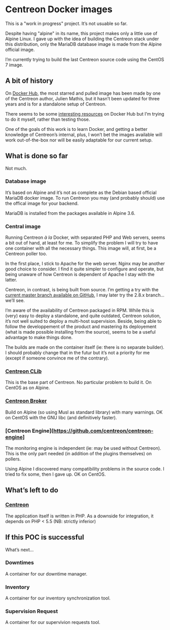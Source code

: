 # Centreon Docker images

This is a "work in progress" project. It’s not usuable so far.

Despite having "alpine" in its name, this project makes only a little use of Alpine Linux. I gave up with the idea of building the Centreon stack under this distribution, only the MariaDB database image is made from the Alpine official image.

I’m currently trying to build the last Centreon source code using the CentOS 7 image.

## A bit of history

On [Docker Hub](https://hub.docker.com/search/?isAutomated=0&isOfficial=0&page=1&pullCount=0&q=centreon&starCount=0), the most starred and pulled image has been made by one of the Centreon author, Julien Mathis, but it hasn’t been updated for three years and is for a standalone setup of Centreon.

There seems to be some [interesting resources](https://github.com/jpdurot/docker-centreon) on Docker Hub but I’m trying to do it myself, rather than testing those.

One of the goals of this work is to learn Docker, and getting a better knowledge of Centreon’s internal, plus, I won’t bet the images available will work out-of-the-box nor will be easily adaptable for our current setup.

## What is done so far

Not much.

### Database image

It’s based on Alpine and it’s not as complete as the Debian based official MariaDB docker image. To run Centreon you may (and probably should) use the offical image for your backend.

MariaDB is installed from the packages available in Alpine 3.6.

### Central image

Running Centreon _à la_ Docker, with separated PHP and Web servers, seems a bit out of hand, at least for me. To simplify the problem I will try to have one container with all the necessary things. This image will, at first, be a Centreon poller too.

In the first place, I stick to Apache for the web server. Nginx may be another good choice to consider. I find it quite simpler to configure and operate, but being unaware of how Centreon is dependent of Apache I stay with the latter. 

Centreon, in contrast, is being built from source. I’m getting a try with the [current master branch available on GitHub](https://github.com/centreon/centreon/tree/master), I may later try the 2.8.x branch… we’ll see.

I’m aware of the availability of Centreon packaged in RPM. While this is (very) easy to deploy a standalone, and quite outdated, Centreon solution, it’s not well suited to deploy a multi-host supervision. Beside, being able to follow the developpement of the product and mastering its deployement (what is made possible installing from the source), seems to be a useful advantage to make things done.

The builds are made on the container itself (ie: there is no separate builder). I should probably change that in the futur but it’s not a priority for me (except if someone convince me of the contrary).

### [Centreon CLib](https://github.com/centreon/centreon-clib)

This is the base part of Centreon. No particular problem to build it. On CentOS as on Alpine.

### [Centreon Broker](https://github.com/centreon/centreon-broker)

Build on Alpine (so using Musl as standard library) with many warnings. OK on CentOS with the GNU libc (and definitively faster).

### [Centreon Engine](https://github.com/centreon/centreon-engine]

The monitoring engine is independent (ie: may be used without Centreon). This is the only part needed (in addition of the plugins themselves) on pollers.

Using Alpine I discovered many compatibility problems in the source code. I tried to fix some, then I gave up. OK on CentOS.

## What’s left to do

### [Centreon](https://github.com/centreon/centreon)

The application itself is written in PHP. As a downside for integration, it depends on PHP < 5.5 (NB: strictly inferior)

## If this POC is successful 

What’s next…

### Downtimes

A container for our downtime manager.

### Inventory

A container for our inventory synchronization tool.

### Supervision Request

A container for our supervivion requests tool.


